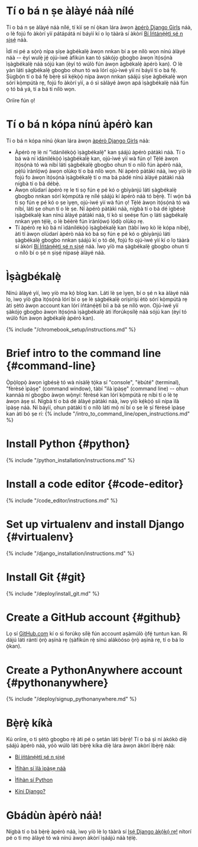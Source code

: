 # Tí o bá n ṣe àlàyé náà nílé

Tí o bá n ṣe àlàyé náà nílé, tí kìí ṣe ní ọ̀kan lára àwọn [àpérò Django Girls](https://djangogirls.org/events/) náà, o lè fojú fo àkòrí yìí pátápátá ní báyìí kí o lọ tààrà sí àkòrí [Bí Íńtánẹ́ẹ̀tì ṣé n ṣiṣẹ́](../how_the_internet_works/README.md) náà.

Ìdí ni pé a sọ̀rọ̀ nípa ṣíṣe àgbékalẹ̀ àwọn nnkan bí a ṣe nílò wọn nínú àlàyé náà -- èyí wulẹ̀ jẹ́ ojú-ìwé àfikún kan tó ṣàkójọ gbogbo àwọn ìtọ́sọ́nà ìṣàgbékalẹ̀ náà sójú kan (èyí tó wúlò fún àwọn àgbékalẹ̀ àpérò kan). O lè yàn láti ṣàgbékalẹ̀ gbogbo ohun tó wà lórí ojú-ìwé yìí ní báyìí tí o bá fẹ́. Ṣùgbọ́n tí o bá fẹ́ bẹ̀rẹ̀ síí kẹ́kọ̀ọ́ nípa àwọn nnkan ṣáájú ṣíṣe àgbékalẹ̀ wọn sórí kọ̀mpútà rẹ, fojú fo àkòrí yìí, a ó sì sàlàyé àwọn apá ìṣàgbékalẹ̀ náà fún ọ tó bá yá, tí a bá ti nílò wọn.

Oríire fún ọ!

# Tí o bá n kópa nínú àpérò kan

Tí o bá n kópa nínú ọ̀kan lára àwọn [àpérò Django Girls](https://djangogirls.org/events/) náà:

* Àpérò rẹ lè ní "ìdánilékọ̀ọ́ ìṣàgbékalẹ̀" kan ṣáájú àpérò pàtàkì náà. Tí o bá wà ní ìdánilékọ̀ọ́ ìṣàgbékalẹ̀ kan, ojú-ìwé yìí wà fún ọ! Tẹ̀lé àwọn ìtọ́sọ́nà tó wà níbí láti ṣàgbékalẹ̀ gbogbo ohun tí o nílò fún àpérò náà, pẹ̀lú ìrànlọ́wọ́ àwọn olùkọ tí o bá nílò wọn. Ní àpérò pàtàkì náà, ìwọ yíò lè fojú fo àwọn ìtọ́sọ́nà ìṣàgbékalẹ̀ tí o ma bá pàdé nínú àlàyé pàtàkì náà nígbà tí o bá débẹ̀.
* Àwọn olùdarí àpérò rẹ le ti sọ fún ẹ pé kó o gbìyànjú láti ṣàgbékalẹ̀ gbogbo nnkan sórí kọ̀mpútà rẹ nílé ṣáájú kí àpérò náà tó bẹ̀rẹ̀. Tí wọ́n bá ti sọ fún ẹ pé kó o ṣe ìyẹn, ojú-ìwé yìí wà fún ọ! Tẹ̀lé àwọn ìtọ́sọ́nà tó wà níbí, láti ṣe ohun tí o lè ṣe. Ní àpérò pàtàkì náà, nígbà tí o bá dé ìgbésẹ̀ ìṣàgbékalẹ̀ kan nínú àlàyé pàtàkì náà, tí kò sì ṣeéṣe fún ọ láti ṣàgbékalẹ̀ nnkan yẹn tẹ́lẹ̀, o lè béèrè fún ìrànlọ́wọ́ lọ́dọ̀ olùkọ rẹ.
* Tí àpérò rẹ kò bá ní ìdánilékọ̀ọ́ ìṣàgbékalẹ̀ kan (tàbí ìwọ kò lè kópa níbẹ̀), àti tí àwọn olùdarí àpérò náà kò bá sọ fún ẹ pé kó o gbìyànjú láti ṣàgbékalẹ̀ gbogbo nnkan ṣáájú kí o tó dé, fojú fo ojú-ìwé yìí kí o lọ tààrà sí àkòrí [Bí Íńtánẹ́ẹ̀tì ṣé n ṣiṣẹ́](../how_the_internet_works/README.md) náà. Ìwọ yíò ma ṣàgbékalẹ̀ gbogbo ohun tí o nílò bí o ṣé n ṣiṣẹ́ nípasẹ̀ àlàyé náà.

# Ìṣàgbékalẹ̀

Nínú àlàyé yìí, ìwọ yíò ma kọ́ blog kan. Láti lè ṣe ìyẹn, bí o ṣé n ka àlàyé náà lọ, ìwọ yíò gba ìtọ́sọ́nà lórí bí o ṣe lè ṣàgbékalẹ̀ oríṣiríṣi ètò sórí kọ̀mpútà rẹ àti ṣètò àwọn account kan lórí íńtánẹ́ẹ̀tì bíi a bá ṣe nílò wọn. Ojú-ìwé yìí ṣàkójọ gbogbo àwọn ìtọ́sọ́nà ìṣàgbékalẹ̀ àti ìforúkọsílẹ̀ náà sójú kan (èyí tó wúlò fún àwọn àgbékalẹ̀ àpérò kan).

<!--sec data-title="Chromebook setup (if you're using one)"
data-id="chromebook_setup" data-collapse=true ces--> {% include "/chromebook_setup/instructions.md" %} 

<!--endsec-->

# Brief intro to the command line {#command-line}

Ọ̀pọ̀lọpọ̀ àwọn ìgbésẹ̀ tó wà nísàlẹ̀ tọ́ka sí "console", "èbúté" (terminal), "fèrèsé ìpàṣẹ" (command window), tàbí "ìlà ìpàṣẹ" (command line) -- ohun kannáà ní gbogbo àwọn wọ̀nyí: fèrèsé kan lórí kọ̀mpútà rẹ níbi tí o lè tẹ àwọn àṣẹ sí. Nígbà tí o bá dé àlàyé pàtàkì náà, ìwọ yíò kẹ́kọ̀ọ́ síi nípa ìlà ìpàṣẹ náà. Ní báyìí, ohun pàtàkì tí o nílò láti mọ̀ ní bí o ṣe lè ṣí fèrèsé ìpàṣẹ kan àti bó ṣe rí: {% include "/intro_to_command_line/open_instructions.md" %}

# Install Python {#python}

{% include "/python_installation/instructions.md" %}

# Install a code editor {#code-editor}

{% include "/code_editor/instructions.md" %}

# Set up virtualenv and install Django {#virtualenv}

{% include "/django_installation/instructions.md" %}

# Install Git {#git}

{% include "/deploy/install_git.md" %}

# Create a GitHub account {#github}

Lọ sí [GitHub.com](https://www.github.com) kí o sì forúkọ sílẹ̀ fún account aṣàmúlò ọ̀fẹ́ tuntun kan. Ri dájú láti rántí ọ̀rọ̀ aṣínà rẹ (ṣàfikún rẹ̀ sínú alákòóso ọ̀rọ̀ aṣínà rẹ, tí o bá lo ọ̀kan).

# Create a PythonAnywhere account {#pythonanywhere}

{% include "/deploy/signup_pythonanywhere.md" %}

# Bẹ̀rẹ̀ kíkà

Kú oríire, o ti ṣètò gbogbo rẹ̀ àti pé o ṣetán láti bẹ̀rẹ̀! Tí o bá ṣì ní àkókò díẹ̀ ṣáájú àpérò náà, yóò wúlò láti bẹ̀rẹ̀ kíka díẹ̀ lára àwọn àkòrí ìbẹ̀rẹ̀ náà:

* [Bí íńtánẹ́ẹ̀tì ṣé n ṣiṣẹ́](../how_the_internet_works/README.md)

* [Ìfihàn sí ìlà ìpàṣẹ náà](../intro_to_command_line/README.md)

* [Ìfihàn sí Python](../python_introduction/README.md)

* [Kíni Django?](../django/README.md)

# Gbádùn àpérò náà!

Nígbà tí o bá bẹ̀rẹ̀ àpérò náà, ìwọ yíò lè lọ tààrà sí [Iṣẹ́ Django àkọ́kọ́ rẹ!](../django_start_project/README.md) nítorí pé o ti mọ àlàyé tó wà nínú àwọn àkòrí ìṣáájú náà tẹ́lẹ̀.